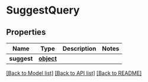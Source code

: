 # SuggestQuery

## Properties
Name | Type | Description | Notes
------------ | ------------- | ------------- | -------------
**suggest** | [**object**](.md) |  | 

[[Back to Model list]](../README.md#documentation-for-models) [[Back to API list]](../README.md#documentation-for-api-endpoints) [[Back to README]](../README.md)


